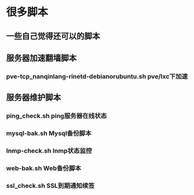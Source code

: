 # 很多脚本
## 一些自己觉得还可以的脚本

## 服务器加速翻墙脚本
### pve-tcp_nanqinlang-rinetd-debianorubuntu.sh pve/lxc下加速


## 服务器维护脚本
### ping_check.sh  ping服务器在线状态
### mysql-bak.sh Mysql备份脚本
### lnmp-check.sh lnmp状态监控
### web-bak.sh Web备份脚本
### ssl_check.sh SSL到期通知续签
